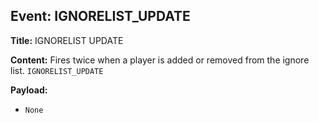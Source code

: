 ## Event: IGNORELIST_UPDATE

**Title:** IGNORELIST UPDATE

**Content:**
Fires twice when a player is added or removed from the ignore list.
`IGNORELIST_UPDATE`

**Payload:**
- `None`